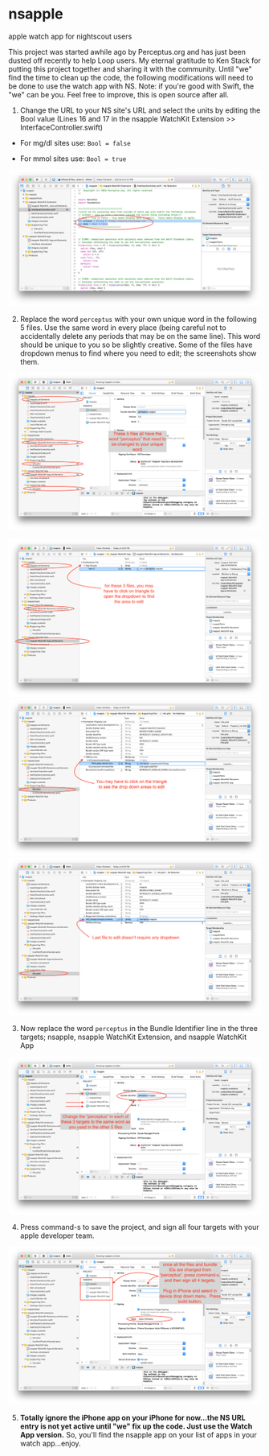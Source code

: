 # nsapple
apple watch app for nightscout users

This project was started awhile ago by Perceptus.org and has just been dusted off recently to help Loop users.  My eternal gratitude to Ken Stack for putting this project together and sharing it with the community.  Until "we" find the time to clean up the code, the following modifications will need to be done to use the watch app with NS.  Note:  if you're good with Swift, the "we" can be you.  Feel free to improve, this is open source after all.


1.  Change the URL to your NS site's URL and select the units by editing the Bool value (Lines 16 and 17 in the nsapple WatchKit Extension >> InterfaceController.swift)

* For mg/dl sites use:   `Bool = false` 

* For mmol sites use:    `Bool = true`

![URL](https://github.com/Kdisimone/images/blob/master/nsapple-units.png)


2. Replace the word `perceptus` with your own unique word in the following 5 files.  Use the same word in every place (being careful not to accidentally delete any periods that may be on the same line).  This word should be unique to you so be slightly creative.  Some of the files have dropdown menus to find where you need to edit; the screenshots show them.

![files](https://github.com/Kdisimone/images/blob/master/nsapple_files.png)

![dropdown](https://github.com/Kdisimone/images/blob/master/nsapple_dropdown1.png)
![dropdown](https://github.com/Kdisimone/images/blob/master/nsapple_dropdown2.png)
![dropdown](https://github.com/Kdisimone/images/blob/master/nsapple_dropdown3.png)

3. Now replace the word `perceptus` in the Bundle Identifier line in the three targets; nsapple, nsapple WatchKit Extension, and nsapple WatchKit App

![bundleID](https://github.com/Kdisimone/images/blob/master/nsapple_bundleID.png)

4.  Press command-s to save the project, and sign all four targets with your apple developer team.

![sign](https://github.com/Kdisimone/images/blob/master/nsapple_build.png)

5.  **Totally ignore the iPhone app on your iPhone for now...the NS URL entry is not yet active until "we" fix up the code.  Just use the Watch App version.**  So, you'll find the nsapple app on your list of apps in your watch app...enjoy.

